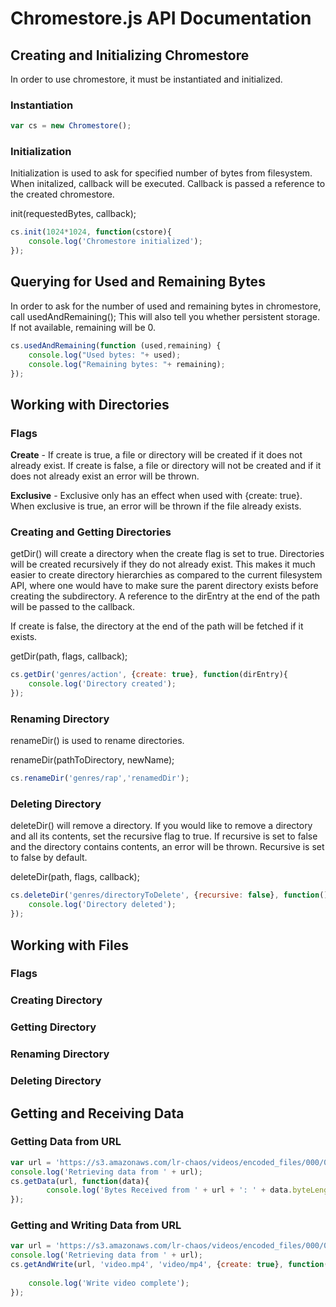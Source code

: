 # Chromestore.js API Documentation



## Creating and Initializing Chromestore

In order to use chromestore, it must be instantiated and initialized.

### Instantiation

```javascript
var cs = new Chromestore();
```

### Initialization
Initialization is used to ask for specified number of bytes from filesystem.
When initalized, callback will be executed. Callback
is passed a reference to the created chromestore.

init(requestedBytes, callback);

```javascript
cs.init(1024*1024, function(cstore){
	console.log('Chromestore initialized');
});
```

## Querying for Used and Remaining Bytes
In order to ask for the number of used and remaining bytes 
in chromestore, call usedAndRemaining();  This will also 
tell you whether persistent storage.  If not available,
remaining will be 0.

```javascript
cs.usedAndRemaining(function (used,remaining) {
	console.log("Used bytes: "+ used);
	console.log("Remaining bytes: "+ remaining);
});

```

## Working with Directories

### Flags
**Create** - 	If create is true, a file or directory will be created if it does not already exist.
				If create is false, a file or directory will not be created and if it does not already exist
				an error will be thrown.

**Exclusive** - Exclusive only has an effect when used with {create: true}.  When exclusive is true,
				an error will be thrown if the file already exists. 
	

### Creating and Getting Directories
getDir() will create a directory when the create flag is set to true.
Directories will be created recursively if they do not already exist.
This makes it much easier to create directory hierarchies as compared to the 
current filesystem API, where one would have to make sure the parent directory exists
before creating the subdirectory.
A reference to the dirEntry at the end of the path will be passed to the callback.

If create is false, the directory at the end of the path will be fetched if it exists.

getDir(path, flags, callback);

```javascript
cs.getDir('genres/action', {create: true}, function(dirEntry){
	console.log('Directory created');		
});
```

### Renaming Directory
renameDir() is used to rename directories.

renameDir(pathToDirectory, newName);

```javascript
cs.renameDir('genres/rap','renamedDir');
```

### Deleting Directory
deleteDir() will remove a directory.
If you would like to remove a directory and all its contents,
set the recursive flag to true.  If recursive is set to false
and the directory contains contents, an error will be thrown.
Recursive is set to false by default.

deleteDir(path, flags, callback);

```javascript
cs.deleteDir('genres/directoryToDelete', {recursive: false}, function(){
	console.log('Directory deleted');
});
```

## Working with Files

### Flags

### Creating Directory

### Getting Directory

### Renaming Directory

### Deleting Directory

## Getting and Receiving Data

### Getting Data from URL

```javascript
var url = 'https://s3.amazonaws.com/lr-chaos/videos/encoded_files/000/000/548/original/Hands-Elegant-Road-04-22-13.mp4';
console.log('Retrieving data from ' + url);
cs.getData(url, function(data){
		console.log('Bytes Received from ' + url + ': ' + data.byteLength);
});
```

### Getting and Writing Data from URL
```javascript
var url = 'https://s3.amazonaws.com/lr-chaos/videos/encoded_files/000/000/548/original/Hands-Elegant-Road-04-22-13.mp4';
console.log('Retrieving data from ' + url);
cs.getAndWrite(url, 'video.mp4', 'video/mp4', {create: true}, function(){
		
	console.log('Write video complete');
});
```


